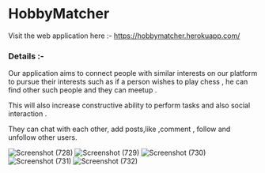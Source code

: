 # HobbyMatcher

Visit the web application here :- https://hobbymatcher.herokuapp.com/

### Details :- 
Our application aims to connect people with similar interests on our platform to pursue their interests such as if a person wishes to play chess , he can find other such people and they can meetup . 

This will also increase constructive ability to perform tasks and also social interaction .

They can chat with each other, add posts,like ,comment , follow and unfollow other users.


![Screenshot (728)](https://user-images.githubusercontent.com/51362126/158373215-35654eb1-a9f6-4bbc-afd8-9637b9d8d41c.png)
![Screenshot (729)](https://user-images.githubusercontent.com/51362126/158373200-312e153c-89c6-4f6f-885e-c157d78d85e1.png)
![Screenshot (730)](https://user-images.githubusercontent.com/51362126/158373205-8d38c112-57f2-4fd5-9cc4-860d71dd8706.png)
![Screenshot (731)](https://user-images.githubusercontent.com/51362126/158373208-eebdb8b1-ec7e-4c54-bbd3-c5ea2fbcdc3a.png)
![Screenshot (732)](https://user-images.githubusercontent.com/51362126/158373211-8dd54ef1-105b-4657-a1ce-bc4d83d781c7.png)
